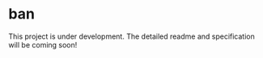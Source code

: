 # ban

This project is under development. The detailed readme and specification will be coming soon!
